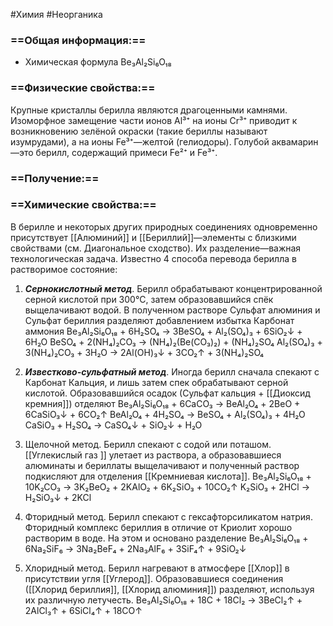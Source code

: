 #Химия #Неорганика 
### ==Общая информация:==
- Химическая формула Be₃Al₂Si₆O₁₈
### ==Физические свойства:==
Крупные кристаллы берилла являются драгоценными камнями. Изоморфное замещение части ионов Al³⁺ на ионы Cr³⁺ приводит к возникновению зелёной окраски (такие бериллы называют изумрудами), а на ионы Fe³⁺—желтой (гелиодоры). Голубой аквамарин—это берилл, содержащий примеси Fe²⁺ и Fe³⁺. 
### ==Получение:==
### ==Химические свойства:==
В берилле и некоторых других природных соединениях одновременно присутствует [[Алюминий]] и [[Бериллий]]—элементы с близкими свойствами (см. Диагональное сходство). Их разделение—важная технологическая задача. Известно 4 способа перевода берилла в растворимое состояние:
1. ***Сернокислотный метод***. Берилл обрабатывают концентрированной серной кислотой при 300°C, затем образовавшийся спёк выщелачивают водой. В полученном растворе Сульфат алюминия и Сульфат бериллия разделяют добавлением избытка Карбонат аммония
            Be₃Al₂Si₆O₁₈ + 6H₂SO₄ → 3BeSO₄ + Al₂(SO₄)₃ + 6SiO₂↓ + 6H₂O 
            BeSO₄ + 2(NH₄)₂CO₃ → (NH₄)₂(Be(CO₃)₂) + (NH₄)₂SO₄
            Al₂(SO₄)₃ + 3(NH₄)₂CO₃ + 3H₂O → 2Al(OH)₃↓ + 3CO₂↑ + 3(NH₄)₂SO₄

2. ***Известково-сульфатный метод***. Иногда берилл сначала спекают с Карбонат Кальция, и лишь затем спек обрабатывают серной кислотой. Образовавшийся осадок (Сульфат кальция + [[Диоксид кремния]]) отделяют
             Be₃Al₂Si₆O₁₈ + 6CaCO₃ → BeAl₂O₄ + 2BeO + 6CaSiO₃↓ + 6CO₂↑
             BeAl₂O₄ + 4H₂SO₄ → BeSO₄ + Al₂(SO₄)₃ + 4H₂O
             CaSiO₃ + H₂SO₄ → CaSO₄↓ + SiO₂↓ + H₂O
3. Щелочной метод. Берилл спекают с содой или поташом. [[Углекислый газ ]] улетает из раствора, а образовавшиеся алюминаты и бериллаты выщелачивают и полученный раствор подкисляют для отделения [[Кремниевая кислота]].
            Be₃Al₂Si₆O₁₈ + 10K₂CO₃ → 3K₂BeO₂ + 2KAlO₂ + 6K₂SiO₃ + 10CO₂↑
            K₂SiO₃ + 2HCl → H₂SiO₃↓ + 2KCl
4. Фторидный метод. Берилл спекают с гексафторсиликатом натрия. Фторидный комплекс бериллия в отличие от Криолит хорошо растворим в воде. На этом и основано разделение
            Be₃Al₂Si₆O₁₈ + 6Na₂SiF₆ → 3Na₂BeF₄ + 2Na₃AlF₆ + 3SiF₄↑ + 9SiO₂↓
5. Хлоридный метод. Берилл нагревают в атмосфере [[Хлор]] в присутствии угля [[Углерод]]. Образовавшиеся соединения ([[Хлорид бериллия]], [[Хлорид алюминия]]) разделяют, используя их различную летучесть.
           Be₃Al₂Si₆O₁₈ + 18C + 18Cl₂ → 3BeCl₂↑ + 2AlCl₃↑ + 6SiCl₄↑ + 18CO↑
